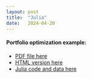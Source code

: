 ```yaml
---
layout: post
title:  "Julia"
date:   2024-04-20
---
```

#### Portfolio optimization example: 
+ [PDF file here](/assets/julia/PortfolioOpt.pdf "Download")
+ [HTML version here](/assets/html/PortfolioOpt.jl.html "Download")
+ [Julia code and data here](/assets/julia/PortfolioOpt.zip "Download")
